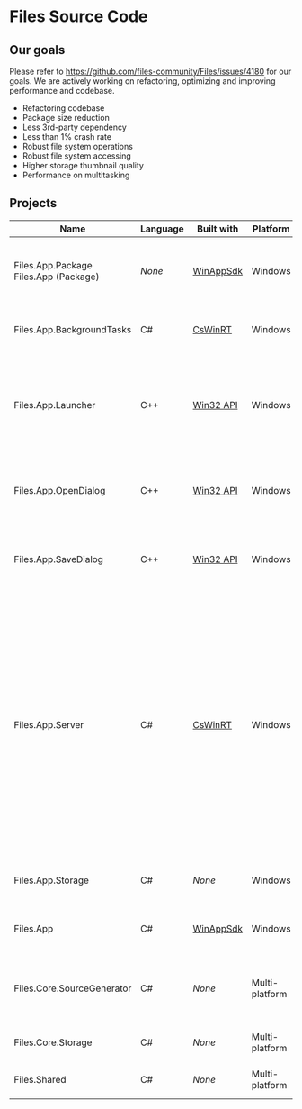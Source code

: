 <!--  Copyright (c) 2024 Files Community. Licensed under the MIT License. See the LICENSE.  -->

# Files Source Code

## Our goals

Please refer to https://github.com/files-community/Files/issues/4180 for our goals.
We are actively working on refactoring, optimizing and improving performance and codebase.

- Refactoring codebase
- Package size reduction
- Less 3rd-party dependency
- Less than 1% crash rate
- Robust file system operations
- Robust file system accessing
- Higher storage thumbnail quality
- Performance on multitasking

## Projects

Name|Language|Built with|Platform|Description
---|---|---|---|---
Files.App.Package<br/>Files.App (Package)|*None*|[WinAppSdk](https://learn.microsoft.com/windows/apps/windows-app-sdk)|Windows|Packaging project with [WAP](https://learn.microsoft.com/windows/apps/get-started/intro-pack-dep-proc) for `Files.App` project on Windows.
Files.App.BackgroundTasks|C#|[CsWinRT](https://learn.microsoft.com/windows/apps/develop/platform/csharp-winrt)|Windows|In-proc background service on Windows.
Files.App.Launcher|C++|[Win32 API](https://learn.microsoft.com/windows/win32/api)|Windows|Entry point of a process to override `Win+E` or `explorer.exe` to launch Files via Windows Registry on Windows.
Files.App.OpenDialog|C++|[Win32 API](https://learn.microsoft.com/windows/win32/api)|Windows|Entry point of a process to override `FileOpenDialog` common dialog on Windows.
Files.App.SaveDialog|C++|[Win32 API](https://learn.microsoft.com/windows/win32/api)|Windows|Entry point of a process to override `FileSaveDialog` common dialog on Windows.
Files.App.Server|C#|[CsWinRT](https://learn.microsoft.com/windows/apps/develop/platform/csharp-winrt)|Windows|Out-of-proc background service to safely continue ongoing tasks even after foreground processes are terminated. This is interoperable between the server process and Files processes using C#/WinRT projection because it's supposed to be shared by multiple Files processes.
Files.App.Storage|C#|*None*|Windows|Implementation of Files Storage Layer on Windows.
Files.App|C#|[WinAppSdk](https://learn.microsoft.com/windows/apps/windows-app-sdk)|Windows|Entry point and UI thread of Files on Windows.
Files.Core.SourceGenerator|C#|*None*|Multi-platform|Source generators to boost developer experience for Files.
Files.Core.Storage|C#|*None*|Multi-platform|Interfaces of Files Storage Layer.
Files.Shared|C#|*None*|Multi-platform|Fundamental helpers and extensions.
